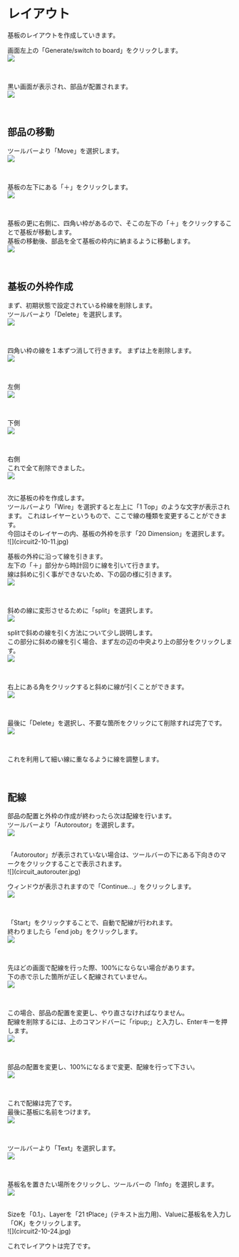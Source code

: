 # レイアウト

基板のレイアウトを作成していきます。

画面左上の「Generate/switch to board」をクリックします。
<br>
![](circuit2-10-01.jpg)

<br>

黒い画面が表示され、部品が配置されます。
<br>
![](circuit2-10-02.jpg)

<br>

## 部品の移動


ツールバーより「Move」を選択します。
<br>
![](circuit2-10-03.jpg)

<br>

基板の左下にある「＋」をクリックします。
<br>
![](circuit2-10-04.jpg)

<br>

基板の更に右側に、四角い枠があるので、そこの左下の「＋」をクリックすることで基板が移動します。
<br>
基板の移動後、部品を全て基板の枠内に納まるように移動します。
<br>
![](circuit2-10-05.jpg)

<br>

## 基板の外枠作成

まず、初期状態で設定されている枠線を削除します。<br>
ツールバーより「Delete」を選択します。
<br>
![](circuit2-10-06.jpg)

<br>

四角い枠の線を１本ずつ消して行きます。
まずは上を削除します。
<br>
![](circuit2-10-07.jpg)

<br>

左側
<br>
![](circuit2-10-08.jpg)

<br>

下側
<br>
![](circuit2-10-09.jpg)

<br>

右側
<br>
これで全て削除できました。
<br>
![](circuit2-10-10.jpg)

<br>
次に基板の枠を作成します。
<br>
ツールバーより「Wire」を選択すると左上に「1 Top」のような文字が表示されます。
これはレイヤーというもので、ここで線の種類を変更することができます。
<br>
今回はそのレイヤーの内、基板の外枠を示す「20 Dimension」を選択します。
<br>
![](circuit2-10-11.jpg)

<br>

基板の外枠に沿って線を引きます。
<br>
左下の「＋」部分から時計回りに線を引いて行きます。
<br>
線は斜めに引く事ができないため、下の図の様に引きます。
<br>
![](circuit2-10-12.jpg)

<br>

斜めの線に変形させるために「split」を選択します。
<br>
![](circuit2-10-13.jpg)


splitで斜めの線を引く方法について少し説明します。
<br>
この部分に斜めの線を引く場合、まず左の辺の中央より上の部分をクリックします。
<br>
![](circuit_sprit1.jpg)

<br>

右上にある角をクリックすると斜めに線が引くことができます。
<br>
![](circuit_sprit2.jpg)

<br>

最後に「Delete」を選択し、不要な箇所をクリックにて削除すれば完了です。
<br>
![](circuit_sprit3.jpg)

<br>

これを利用して細い線に重なるように線を調整します。
<br>


<br>

## 配線

部品の配置と外枠の作成が終わったら次は配線を行います。
<br>
ツールバーより「Autoroutor」を選択します。
<br>
![](circuit2-10-15.jpg)

<br>
「Autoroutor」が表示されていない場合は、ツールバーの下にある下向きのマークをクリックすることで表示されます。
<br>
![](circuit_autorouter.jpg)

<br>

ウィンドウが表示されますので「Continue...」をクリックします。
<br>
![](circuit2-10-16.jpg)

<br>

「Start」をクリックすることで、自動で配線が行われます。
<br>
終わりましたら「end job」をクリックします。
<br>
![](circuit2-10-17.jpg)

<br>

先ほどの画面で配線を行った際、100%にならない場合があります。
<br>
下の赤で示した箇所が正しく配線されていません。
<br>
![](circuit2-10-18.jpg)

<br>

この場合、部品の配置を変更し、やり直さなければなりません。
<br>
配線を削除するには、上のコマンドバーに「ripup;」と入力し、Enterキーを押します。
<br>
![](circuit2-10-19.jpg)

<br>

部品の配置を変更し、100%になるまで変更、配線を行って下さい。
<br>
![](circuit2-10-20.jpg)

<br>

これで配線は完了です。
<br>
最後に基板に名前をつけます。
<br>
![](circuit2-10-21.jpg)

<br>

ツールバーより「Text」を選択します。
<br>
![](circuit2-10-22.jpg)

<br>

基板名を置きたい場所をクリックし、ツールバーの「Info」を選択します。
<br>
![](circuit2-10-23.jpg)

<br>
Sizeを「0.1」、Layerを「21 tPlace」(テキスト出力用)、Valueに基板名を入力し「OK」をクリックします。
<br>
![](circuit2-10-24.jpg)

これでレイアウトは完了です。
